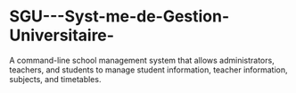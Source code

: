 # SGU---Syst-me-de-Gestion-Universitaire-
A command-line school management system that allows administrators, teachers, and students to manage student information, teacher information, subjects, and timetables.
